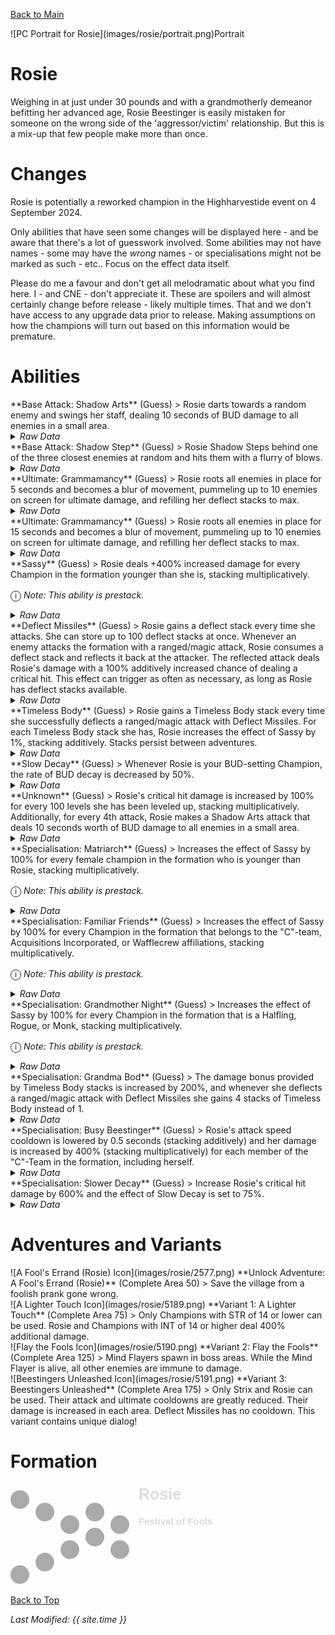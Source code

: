[Back to Main](index.md)

<span class="championPortraitsRow">
    <span class="championPortraitsImage">
        ![PC Portrait for Rosie](images/rosie/portrait.png)Portrait
    </span>
</span>

# Rosie

Weighing in at just under 30 pounds and with a grandmotherly demeanor befitting her advanced age, Rosie Beestinger is easily mistaken for someone on the wrong side of the 'aggressor/victim' relationship. But this is a mix-up that few people make more than once.

# Changes

Rosie is potentially a reworked champion in the Highharvestide event on 4 September 2024.

Only abilities that have seen some changes will be displayed here - and be aware that there's a lot of guesswork involved. Some abilities may not have names - some may have the *wrong* names - or specialisations might not be marked as such - etc.. Focus on the effect data itself.

Please do me a favour and don't get all melodramatic about what you find here. I - and CNE - don't appreciate it. These are spoilers and will almost certainly change before release - likely multiple times. That and we don't have access to any upgrade data prior to release. Making assumptions on how the champions will turn out based on this information would be premature.

# Abilities

<div markdown="1" class="abilityBorder"><div markdown="1" class="abilityBorderInner">
**Base Attack: Shadow Arts** (Guess)
> Rosie darts towards a random enemy and swings her staff, dealing 10 seconds of BUD damage to all enemies in a small area.
<details><summary><em>Raw Data</em></summary>
<p>
<pre>
{
    "id": 794,
    "name": "Shadow Arts",
    "description": "Rosie darts towards a random enemy and swings her staff, dealing 10 seconds of BUD damage to all enemies in a small area.",
    "long_description": "",
    "graphic_id": 0,
    "target": "random",
    "num_targets": 1,
    "aoe_radius": 150,
    "damage_modifier": 1,
    "cooldown": 4.5,
    "animations": [
        {
            "type": "melee_attack",
            "target_offset_x": -60,
            "damage_frame": 4,
            "animation_sequence_name": "attack_b",
            "force_count_for_bud": false,
            "effect_on_monsters": {
                "effect_string": "damage_monster_target_by_bud",
                "hit_monsters": true,
                "damage_mult": 10,
                "after_damage": true
            }
        }
    ],
    "tags": [
        "melee",
        "aoe"
    ],
    "damage_types": [
        "melee"
    ]
}
</pre>
</p>
</details>
</div></div>

<div markdown="1" class="abilityBorder"><div markdown="1" class="abilityBorderInner">
**Base Attack: Shadow Step** (Guess)
> Rosie Shadow Steps behind one of the three closest enemies at random and hits them with a flurry of blows.
<details><summary><em>Raw Data</em></summary>
<p>
<pre>
{
    "id": 795,
    "name": "Shadow Step",
    "description": "Rosie Shadow Steps behind one of the three closest enemies at random and hits them with a flurry of blows.",
    "long_description": "",
    "graphic_id": 0,
    "target": "random_front_3",
    "num_targets": 1,
    "aoe_radius": 0,
    "damage_modifier": 1,
    "cooldown": 4.5,
    "animations": [
        {
            "type": "melee_attack",
            "animation": "simple_teleport",
            "target_offset_x": 125,
            "damage_frame": 30,
            "teleport_to_frame": 13,
            "teleport_from_frame": 40,
            "hit_frames": [
                21,
                24,
                26,
                30
            ]
        }
    ],
    "tags": [
        "melee"
    ],
    "damage_types": [
        "melee"
    ]
}
</pre>
</p>
</details>
</div></div>

<div markdown="1" class="abilityBorder"><div markdown="1" class="abilityBorderInner">
**Ultimate: Grammamancy** (Guess)
> Rosie roots all enemies in place for 5 seconds and becomes a blur of movement, pummeling up to 10 enemies on screen for ultimate damage, and refilling her deflect stacks to max.
<details><summary><em>Raw Data</em></summary>
<p>
<pre>
{
    "id": 796,
    "name": "Grammamancy",
    "description": "Rosie roots all enemies and darts around, striking up to 10, then prepares to deflect more missiles.",
    "long_description": "Rosie roots all enemies in place for 5 seconds and becomes a blur of movement, pummeling up to 10 enemies on screen for ultimate damage, and refilling her deflect stacks to max.",
    "graphic_id": 5213,
    "target": "random",
    "num_targets": 10,
    "aoe_radius": 0,
    "damage_modifier": 0.033,
    "cooldown": 220,
    "animations": [
        {
            "type": "melee_attack",
            "animation": "split_sequence_multi_target",
            "damage_frame": 8,
            "is_teleport": true,
            "power_up_sequence": {
                "start_frame": 0,
                "end_frame": 34,
                "repeat": true,
                "attack_seq": "ultimate",
                "effect_frames": {
                    "1": {
                        "effect_string": "monster_speed_reduce,100",
                        "for_time": 5,
                        "active_graphic_id": 1509,
                        "active_graphic_y": -60,
                        "activate_on_animation_cancelled": true
                    }
                }
            },
            "sequences": [
                {
                    "hit_frames": [
                        41,
                        48,
                        52
                    ],
                    "start_frame": 34,
                    "damage_frame": 52,
                    "end_frame": 64,
                    "target_offset_x": -50,
                    "attack_seq": "ultimate",
                    "frame_rate": 60
                }
            ],
            "cooldown_sequence": {
                "start_frame": 64,
                "attack_seq": "ultimate",
                "effect_frames": {
                    "-1": {
                        "effect_string": "set_upgrade_stacks_to_max,15605,0",
                        "activate_on_animation_cancelled": true
                    }
                }
            }
        }
    ],
    "tags": [
        "melee",
        "ultimate"
    ],
    "damage_types": [
        "melee"
    ]
}
</pre>
</p>
</details>
</div></div>

<div markdown="1" class="abilityBorder"><div markdown="1" class="abilityBorderInner">
**Ultimate: Grammamancy** (Guess)
> Rosie roots all enemies in place for 15 seconds and becomes a blur of movement, pummeling up to 10 enemies on screen for ultimate damage, and refilling her deflect stacks to max.
<details><summary><em>Raw Data</em></summary>
<p>
<pre>
{
    "id": 801,
    "name": "Grammamancy",
    "description": "Rosie roots all enemies and darts around, striking up to 10, then prepares to deflect more missiles.",
    "long_description": "Rosie roots all enemies in place for 15 seconds and becomes a blur of movement, pummeling up to 10 enemies on screen for ultimate damage, and refilling her deflect stacks to max.",
    "graphic_id": 5213,
    "target": "random",
    "num_targets": 10,
    "aoe_radius": 0,
    "damage_modifier": 0.033,
    "cooldown": 220,
    "animations": [
        {
            "type": "melee_attack",
            "animation": "split_sequence_multi_target",
            "damage_frame": 8,
            "is_teleport": true,
            "power_up_sequence": {
                "start_frame": 0,
                "end_frame": 34,
                "repeat": true,
                "attack_seq": "ultimate",
                "effect_frames": {
                    "1": {
                        "effect_string": "monster_speed_reduce,100",
                        "for_time": 15,
                        "active_graphic_id": 1509,
                        "active_graphic_y": -60,
                        "activate_on_animation_cancelled": true
                    }
                }
            },
            "sequences": [
                {
                    "hit_frames": [
                        41,
                        48,
                        52
                    ],
                    "start_frame": 34,
                    "damage_frame": 52,
                    "end_frame": 64,
                    "target_offset_x": -50,
                    "attack_seq": "ultimate",
                    "frame_rate": 60
                }
            ],
            "cooldown_sequence": {
                "start_frame": 64,
                "attack_seq": "ultimate",
                "effect_frames": {
                    "-1": {
                        "effect_string": "set_upgrade_stacks_to_max,15605,0",
                        "activate_on_animation_cancelled": true
                    }
                }
            }
        }
    ],
    "tags": [
        "melee",
        "ultimate"
    ],
    "damage_types": [
        "melee"
    ]
}
</pre>
</p>
</details>
</div></div>

<div markdown="1" class="abilityBorder"><div markdown="1" class="abilityBorderInner">
**Sassy** (Guess)
> Rosie deals +400% increased damage for every Champion in the formation younger than she is, stacking multiplicatively.

<span style="font-size:1.2em;">ⓘ</span> *Note: This ability is prestack.*
<details><summary><em>Raw Data</em></summary>
<p>
<pre>
{
    "id": 2062,
    "flavour_text": "",
    "description": {
        "desc": "Rosie deals +$amount% increased damage for every Champion in the formation younger than she is, stacking multiplicatively."
    },
    "effect_keys": [
        {
            "off_when_benched": true,
            "effect_string": "pre_stack_amount,400"
        },
        {
            "off_when_benched": true,
            "effect_string": "hero_dps_multiplier_mult,0",
            "amount_expr": "upgrade_amount(15604,0)",
            "amount_func": "mult",
            "show_bonus": true,
            "stack_func": "per_hero_attribute",
            "per_hero_expr": "age<110 && hero_id!=146",
            "amount_updated_listeners": [
                "slot_changed"
            ]
        }
    ],
    "requirements": "",
    "graphic_id": 0,
    "large_graphic_id": 0,
    "properties": {
        "is_formation_ability": true,
        "owner_use_outgoing_description": true,
        "formation_circle_icon": false,
        "indexed_effect_properties": true,
        "per_effect_index_bonuses": true,
        "default_bonus_index": 0
    }
}
</pre>
</p>
</details>
</div></div>

<div markdown="1" class="abilityBorder"><div markdown="1" class="abilityBorderInner">
**Deflect Missiles** (Guess)
> Rosie gains a deflect stack every time she attacks. She can store up to 100 deflect stacks at once. Whenever an enemy attacks the formation with a ranged/magic attack, Rosie consumes a deflect stack and reflects it back at the attacker. The reflected attack deals Rosie's damage with a 100% additively increased chance of dealing a critical hit. This effect can trigger as often as necessary, as long as Rosie has deflect stacks available.
<details><summary><em>Raw Data</em></summary>
<p>
<pre>
{
    "id": 2063,
    "flavour_text": "",
    "description": {
        "desc": "Rosie gains a deflect stack every time she attacks. She can store up to $max_stacks deflect stacks at once. Whenever an enemy attacks the formation with a ranged/magic attack, Rosie consumes a deflect stack and reflects it back at the attacker. The reflected attack deals Rosie's damage with a 100% additively increased chance of dealing a critical hit. This effect can trigger as often as necessary, as long as Rosie has deflect stacks available."
    },
    "effect_keys": [
        {
            "off_when_benched": true,
            "effect_string": "do_nothing",
            "stacks_on_trigger": "owner_attack",
            "max_stacks": 100,
            "stack_title": "Deflect Stacks",
            "show_stacks": true
        },
        {
            "off_when_benched": true,
            "effect_string": "return_source_damage_when_hit,100",
            "targets": [
                "all"
            ],
            "filter_damage_types": [
                "ranged",
                "magic"
            ],
            "projectile": "return_projectile",
            "take_no_damage": true,
            "require_min_stacks": 1,
            "consume_stacks": 1,
            "stacks_effect_key_index": 0,
            "additional_crits": 1,
            "broadcast_trigger": "rosie_deflected"
        }
    ],
    "requirements": "",
    "graphic_id": 0,
    "large_graphic_id": 0,
    "properties": {
        "is_formation_ability": true,
        "owner_use_outgoing_description": true,
        "formation_circle_icon": false,
        "indexed_effect_properties": true,
        "per_effect_index_bonuses": true,
        "default_bonus_index": 0
    }
}
</pre>
</p>
</details>
</div></div>

<div markdown="1" class="abilityBorder"><div markdown="1" class="abilityBorderInner">
**Timeless Body** (Guess)
> Rosie gains a Timeless Body stack every time she successfully deflects a ranged/magic attack with Deflect Missiles. For each Timeless Body stack she has, Rosie increases the effect of Sassy by 1%, stacking additively. Stacks persist between adventures.
<details><summary><em>Raw Data</em></summary>
<p>
<pre>
{
    "id": 2064,
    "flavour_text": "",
    "description": {
        "desc": "Rosie gains a Timeless Body stack every time she successfully deflects a ranged/magic attack with Deflect Missiles. For each Timeless Body stack she has, Rosie increases the effect of Sassy by $amount%, stacking additively. Stacks persist between adventures."
    },
    "effect_keys": [
        {
            "off_when_benched": true,
            "effect_string": "buff_upgrade,1,15604,1",
            "stacks_multiply": false,
            "stacks_on_trigger": "on_broadcast_trigger,rosie_deflected",
            "show_bonus": true,
            "stack_title": "Timeless Body Stacks"
        },
        {
            "off_when_benched": true,
            "effect_string": "stacks_data_binder_safe,0,rosie_timeless_body_stacks",
            "is_instanced_stat": false
        }
    ],
    "requirements": "",
    "graphic_id": 0,
    "large_graphic_id": 0,
    "properties": {
        "is_formation_ability": true,
        "owner_use_outgoing_description": true,
        "formation_circle_icon": false,
        "indexed_effect_properties": true,
        "per_effect_index_bonuses": true,
        "default_bonus_index": 0
    }
}
</pre>
</p>
</details>
</div></div>

<div markdown="1" class="abilityBorder"><div markdown="1" class="abilityBorderInner">
**Slow Decay** (Guess)
> Whenever Rosie is your BUD-setting Champion, the rate of BUD decay is decreased by 50%.
<details><summary><em>Raw Data</em></summary>
<p>
<pre>
{
    "id": 2065,
    "flavour_text": "",
    "description": {
        "desc": "Whenever Rosie is your BUD-setting Champion, the rate of BUD decay is decreased by $amount%."
    },
    "effect_keys": [
        {
            "off_when_benched": true,
            "effect_string": "decrease_bud_decay_rate,50"
        }
    ],
    "requirements": "",
    "graphic_id": 0,
    "large_graphic_id": 0,
    "properties": {
        "is_formation_ability": true,
        "owner_use_outgoing_description": true,
        "formation_circle_icon": false
    }
}
</pre>
</p>
</details>
</div></div>

<div markdown="1" class="abilityBorder"><div markdown="1" class="abilityBorderInner">
**Unknown** (Guess)
> Rosie's critical hit damage is increased by 100% for every 100 levels she has been leveled up, stacking multiplicatively. Additionally, for every 4th attack, Rosie makes a Shadow Arts attack that deals 10 seconds worth of BUD damage to all enemies in a small area.
<details><summary><em>Raw Data</em></summary>
<p>
<pre>
{
    "id": 2066,
    "flavour_text": "",
    "description": {
        "conditions": [
            {
                "condition": "feat_assigned 1918",
                "desc": "Rosie's critical hit damage is increased by $amount% for every $per_num_levels levels she has been leveled up, stacking multiplicatively. Additionally, for every 3rd attack, Rosie makes a Shadow Arts attack that deals 10 seconds worth of BUD damage to all enemies in a small area."
            },
            {
                "desc": "Rosie's critical hit damage is increased by $amount% for every $per_num_levels levels she has been leveled up, stacking multiplicatively. Additionally, for every 4th attack, Rosie makes a Shadow Arts attack that deals 10 seconds worth of BUD damage to all enemies in a small area."
            }
        ]
    },
    "effect_keys": [
        {
            "off_when_benched": true,
            "effect_string": "buff_base_crit_damage_mult,100",
            "amount_func": "mult",
            "stack_func": "per_hero_attribute",
            "per_num_levels": 100,
            "per_hero_expr": "floor(level/100)",
            "show_bonus": true,
            "amount_updated_listeners": [
                "hero_level_changed"
            ]
        },
        {
            "off_when_benched": true,
            "effect_string": "change_base_attack_every,100,794,4"
        }
    ],
    "requirements": "",
    "graphic_id": 0,
    "large_graphic_id": 0,
    "properties": {
        "is_formation_ability": true,
        "owner_use_outgoing_description": true,
        "formation_circle_icon": false,
        "indexed_effect_properties": true,
        "per_effect_index_bonuses": true,
        "default_bonus_index": 0
    }
}
</pre>
</p>
</details>
</div></div>

<div markdown="1" class="abilityBorder"><div markdown="1" class="abilityBorderInner">
**Specialisation: Matriarch** (Guess)
> Increases the effect of Sassy by 100% for every female champion in the formation who is younger than Rosie, stacking multiplicatively.

<span style="font-size:1.2em;">ⓘ</span> *Note: This ability is prestack.*
<details><summary><em>Raw Data</em></summary>
<p>
<pre>
{
    "id": 2067,
    "flavour_text": "",
    "description": {
        "desc": "Increases the effect of Sassy by $amount% for every female champion in the formation who is younger than Rosie, stacking multiplicatively."
    },
    "effect_keys": [
        {
            "off_when_benched": true,
            "effect_string": "pre_stack_amount,100"
        },
        {
            "off_when_benched": true,
            "effect_string": "buff_upgrade,0,15604,1",
            "amount_expr": "upgrade_amount(15609,0)",
            "show_bonus": true,
            "amount_func": "mult",
            "stack_func": "per_hero_attribute",
            "per_hero_expr": "HasTag(`female`) && age<110",
            "amount_updated_listeners": [
                "slot_changed"
            ]
        }
    ],
    "requirements": "",
    "graphic_id": 0,
    "large_graphic_id": 5211,
    "properties": {
        "is_formation_ability": true,
        "owner_use_outgoing_description": true,
        "formation_circle_icon": false,
        "indexed_effect_properties": true,
        "per_effect_index_bonuses": true,
        "default_bonus_index": 0
    }
}
</pre>
</p>
</details>
</div></div>

<div markdown="1" class="abilityBorder"><div markdown="1" class="abilityBorderInner">
**Specialisation: Familiar Friends** (Guess)
> Increases the effect of Sassy by 100% for every Champion in the formation that belongs to the "C"-team, Acquisitions Incorporated, or Wafflecrew affiliations, stacking multiplicatively.

<span style="font-size:1.2em;">ⓘ</span> *Note: This ability is prestack.*
<details><summary><em>Raw Data</em></summary>
<p>
<pre>
{
    "id": 2068,
    "flavour_text": "",
    "description": {
        "desc": "Increases the effect of Sassy by $amount% for every Champion in the formation that belongs to the \"C\"-team, Acquisitions Incorporated, or Wafflecrew affiliations, stacking multiplicatively."
    },
    "effect_keys": [
        {
            "off_when_benched": true,
            "effect_string": "pre_stack_amount,100"
        },
        {
            "off_when_benched": true,
            "effect_string": "buff_upgrade,0,15604,1",
            "amount_expr": "upgrade_amount(15610,0)",
            "show_bonus": true,
            "amount_func": "mult",
            "stack_func": "per_hero_attribute",
            "per_hero_expr": "HasTag(`cteam`) || HasTag(`acqinc`) || HasTag(`wafflecrew`)",
            "amount_updated_listeners": [
                "slot_changed"
            ]
        }
    ],
    "requirements": "",
    "graphic_id": 0,
    "large_graphic_id": 24375,
    "properties": {
        "is_formation_ability": true,
        "owner_use_outgoing_description": true,
        "formation_circle_icon": false,
        "indexed_effect_properties": true,
        "per_effect_index_bonuses": true,
        "default_bonus_index": 0
    }
}
</pre>
</p>
</details>
</div></div>

<div markdown="1" class="abilityBorder"><div markdown="1" class="abilityBorderInner">
**Specialisation: Grandmother Night** (Guess)
> Increases the effect of Sassy by 100% for every Champion in the formation that is a Halfling, Rogue, or Monk, stacking multiplicatively.

<span style="font-size:1.2em;">ⓘ</span> *Note: This ability is prestack.*
<details><summary><em>Raw Data</em></summary>
<p>
<pre>
{
    "id": 2069,
    "flavour_text": "",
    "description": {
        "desc": "Increases the effect of Sassy by $amount% for every Champion in the formation that is a Halfling, Rogue, or Monk, stacking multiplicatively."
    },
    "effect_keys": [
        {
            "off_when_benched": true,
            "effect_string": "pre_stack_amount,100"
        },
        {
            "off_when_benched": true,
            "effect_string": "buff_upgrade,0,15604,1",
            "amount_expr": "upgrade_amount(15611,0)",
            "show_bonus": true,
            "amount_func": "mult",
            "stack_func": "per_hero_attribute",
            "per_hero_expr": "HasTag(`halfling`) || HasTag(`rogue`) || HasTag(`monk`)",
            "amount_updated_listeners": [
                "slot_changed"
            ]
        }
    ],
    "requirements": "",
    "graphic_id": 0,
    "large_graphic_id": 24377,
    "properties": {
        "is_formation_ability": true,
        "owner_use_outgoing_description": true,
        "formation_circle_icon": false,
        "indexed_effect_properties": true,
        "per_effect_index_bonuses": true,
        "default_bonus_index": 0
    }
}
</pre>
</p>
</details>
</div></div>

<div markdown="1" class="abilityBorder"><div markdown="1" class="abilityBorderInner">
**Specialisation: Grandma Bod** (Guess)
> The damage bonus provided by Timeless Body stacks is increased by 200%, and whenever she deflects a ranged/magic attack with Deflect Missiles she gains 4 stacks of Timeless Body instead of 1.
<details><summary><em>Raw Data</em></summary>
<p>
<pre>
{
    "id": 2070,
    "flavour_text": "",
    "description": {
        "conditions": [
            {
                "condition": "feat_assigned 1922",
                "desc": "The damage bonus provided by Timeless Body stacks is increased by $amount%, and whenever she deflects a ranged/magic attack with Deflect Missiles she gains 7 stacks of Timeless Body instead of 1."
            },
            {
                "desc": "The damage bonus provided by Timeless Body stacks is increased by $amount%, and whenever she deflects a ranged/magic attack with Deflect Missiles she gains 4 stacks of Timeless Body instead of 1."
            }
        ]
    },
    "effect_keys": [
        {
            "off_when_benched": true,
            "effect_string": "buff_upgrade,200,15606"
        },
        {
            "off_when_benched": true,
            "effect_string": "buff_upgrade_effect_stacks_trigger_add,3,15606"
        }
    ],
    "requirements": "",
    "graphic_id": 0,
    "large_graphic_id": 24376,
    "properties": {
        "is_formation_ability": true,
        "owner_use_outgoing_description": true,
        "formation_circle_icon": false,
        "indexed_effect_properties": true,
        "per_effect_index_bonuses": true,
        "default_bonus_index": 0
    }
}
</pre>
</p>
</details>
</div></div>

<div markdown="1" class="abilityBorder"><div markdown="1" class="abilityBorderInner">
**Specialisation: Busy Beestinger** (Guess)
> Rosie's attack speed cooldown is lowered by 0.5 seconds (stacking additively) and her damage is increased by 400% (stacking multiplicatively) for each member of the "C"-Team in the formation, including herself.
<details><summary><em>Raw Data</em></summary>
<p>
<pre>
{
    "id": 2071,
    "flavour_text": "",
    "description": {
        "desc": "Rosie's attack speed cooldown is lowered by $amount seconds (stacking additively) and her damage is increased by $(not_buffed amount___2)% (stacking multiplicatively) for each member of the \"C\"-Team in the formation, including herself."
    },
    "effect_keys": [
        {
            "off_when_benched": true,
            "effect_string": "reduce_attack_cooldown_per_any_tagged_crusader,0.5,cteam",
            "amount_updated_listeners": [
                "slot_changed"
            ]
        },
        {
            "off_when_benched": true,
            "effect_string": "hero_dps_multiplier_mult,400",
            "show_bonus": true,
            "amount_func": "mult",
            "stack_func": "per_hero_attribute",
            "per_hero_expr": "HasTag(`cteam`)",
            "amount_updated_listeners": [
                "slot_changed"
            ]
        }
    ],
    "requirements": "",
    "graphic_id": 0,
    "large_graphic_id": 24374,
    "properties": {
        "is_formation_ability": true,
        "owner_use_outgoing_description": true,
        "formation_circle_icon": false,
        "indexed_effect_properties": true,
        "per_effect_index_bonuses": true,
        "default_bonus_index": 1,
        "spec_option_post_apply_info": "\"C\"-Team Champions: $num_stacks"
    }
}
</pre>
</p>
</details>
</div></div>

<div markdown="1" class="abilityBorder"><div markdown="1" class="abilityBorderInner">
**Specialisation: Slower Decay** (Guess)
> Increase Rosie's critical hit damage by 600% and the effect of Slow Decay is set to 75%.
<details><summary><em>Raw Data</em></summary>
<p>
<pre>
{
    "id": 2072,
    "flavour_text": "",
    "description": {
        "desc": "Increase Rosie's critical hit damage by $amount% and the effect of Slow Decay is set to $(new_amount___2)%."
    },
    "effect_keys": [
        {
            "off_when_benched": true,
            "effect_string": "buff_base_crit_damage_mult,600"
        },
        {
            "off_when_benched": true,
            "effect_string": "buff_upgrade,50,15607",
            "new_amount": 75
        }
    ],
    "requirements": "",
    "graphic_id": 0,
    "large_graphic_id": 24378,
    "properties": {
        "is_formation_ability": true,
        "owner_use_outgoing_description": true,
        "formation_circle_icon": false,
        "indexed_effect_properties": true,
        "per_effect_index_bonuses": true,
        "default_bonus_index": 0
    }
}
</pre>
</p>
</details>
</div></div>

# Adventures and Variants

<div markdown="1" class="abilityBorder"><div markdown="1" class="abilityBorderInner">
![A Fool's Errand (Rosie) Icon](images/rosie/2577.png) **Unlock Adventure: A Fool's Errand (Rosie)** (Complete Area 50)
> Save the village from a foolish prank gone wrong.
</div></div>
<div markdown="1" class="abilityBorder"><div markdown="1" class="abilityBorderInner">
![A Lighter Touch Icon](images/rosie/5189.png) **Variant 1: A Lighter Touch** (Complete Area 75)
> Only Champions with STR of 14 or lower can be used. Rosie and Champions with INT of 14 or higher deal 400% additional damage.
</div></div>
<div markdown="1" class="abilityBorder"><div markdown="1" class="abilityBorderInner">
![Flay the Fools Icon](images/rosie/5190.png) **Variant 2: Flay the Fools** (Complete Area 125)
> Mind Flayers spawn in boss areas. While the Mind Flayer is alive, all other enemies are immune to damage.
</div></div>
<div markdown="1" class="abilityBorder"><div markdown="1" class="abilityBorderInner">
![Beestingers Unleashed Icon](images/rosie/5191.png) **Variant 3: Beestingers Unleashed** (Complete Area 175)
> Only Strix and Rosie can be used. Their attack and ultimate cooldowns are greatly reduced. Their damage is increased in each area. Deflect Missiles has no cooldown. This variant contains unique dialog!
</div></div>

# Formation

<span class="formationBorder">
    <svg xmlns="http://www.w3.org/2000/svg" id="Rosie" fill="#aaa" data-formationName="Rosie" data-campaignName="Festival of Fools" width="327" height="160"><circle cx="175" cy="65" r="15"/><circle cx="175" cy="105" r="15"/><circle cx="135" cy="45" r="15"/><circle cx="135" cy="85" r="15"/><circle cx="95" cy="65" r="15"/><circle cx="95" cy="105" r="15"/><circle cx="55" cy="45" r="15"/><circle cx="55" cy="125" r="15"/><circle cx="15" cy="25" r="15"/><circle cx="15" cy="145" r="15"/><text x="205" y="25" fill="#dcdcdc" font-size="25" font-family="Arial" font-weight="bold">Rosie</text><text x="205" y="65" fill="#dcdcdc" font-size="15" font-family="Arial" font-weight="bold">Festival of Fools</text></svg>
</span>

[Back to Top](#top)

*Last Modified: {{ site.time }}*